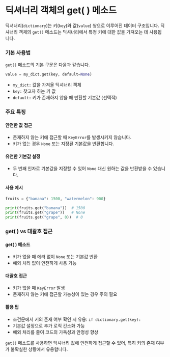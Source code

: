 # 딕셔너리 객체의 get( ) 메소드

 딕셔너리(`dictionary`)는 키(`key`)와 값(`value`) 쌍으로 이루어진 데이터 구조입니다.
 딕셔너리 객체의 `get()` 메소드는 딕셔너리에서 특정 키에 대한 값을 가져오는 데 사용됩니다.

### 기본 사용법

`get()` 메소드의 기본 구문은 다음과 같습니다.

```python
value = my_dict.get(key, default=None)
```

- `my_dict:` 값을 가져올 딕셔너리 객체
- `key:` 찾고자 하는 키 값
- `default:` 키가 존재하지 않을 때 반환할 기본값 (선택적)

### 주요 특징

#### 안전한 값 접근

- 존재하지 않는 키에 접근할 때 `KeyError`를 발생시키지 않습니다.
- 키가 없는 경우 `None` 또는 지정된 기본값을 반환합니다.

#### 유연한 기본값 설정

- 두 번째 인자로 기본값을 지정할 수 있어 `None` 대신 원하는 값을 반환받을 수 있습니다.

#### 사용 예시

```python
fruits = {"banana": 1500, "watermelon": 900}

print(fruits.get("banana"))  # 1500
print(fruits.get("grape"))   # None
print(fruits.get("grape", 0))  # 0
```

### get( ) vs 대괄호 접근

#### get( ) 메소드

- 키가 없을 때 에러 없이 `None` 또는 기본값 반환
- 예외 처리 없이 안전하게 사용 가능

#### 대괄호 접근

- 키가 없을 때 `KeyError` 발생
- 존재하지 않는 키에 접근할 가능성이 있는 경우 주의 필요

#### 활용 팁

- 조건문에서 키의 존재 여부 확인 시 유용: `if dictionary.get(key):`
- 기본값 설정으로 추가 로직 간소화 가능
- 예외 처리를 줄여 코드의 가독성과 안정성 향상

`get()` 메소드를 사용하면 딕셔너리 값에 안전하게 접근할 수 있어, 특히 키의 존재 여부가 불확실한 상황에서 유용합니다.
